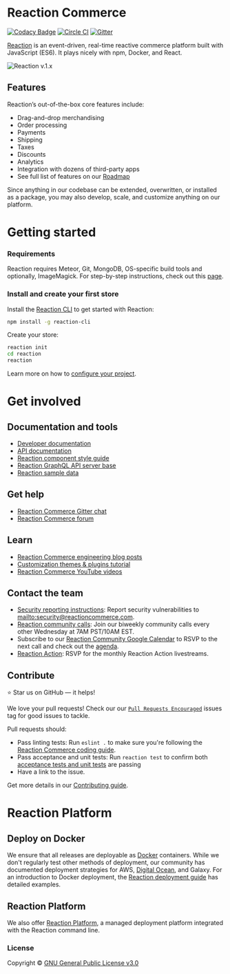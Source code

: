 # Reaction Commerce

[![Codacy Badge](https://api.codacy.com/project/badge/Grade/109d73d4962f4280a49be8fa62347158)](https://www.codacy.com/app/reactioncommerce/reaction?utm_source=github.com&utm_medium=referral&utm_content=reactioncommerce/reaction&utm_campaign=Badge_Grade)
[![Circle CI](https://circleci.com/gh/reactioncommerce/reaction.svg?style=svg)](https://circleci.com/gh/reactioncommerce/reaction) [![Gitter](https://badges.gitter.im/JoinChat.svg)](https://gitter.im/reactioncommerce/reaction?utm_source=badge&utm_medium=badge&utm_campaign=pr-badge&utm_content=badge)

[Reaction](http://reactioncommerce.com) is an event-driven, real-time reactive commerce platform built with JavaScript (ES6). It plays nicely with npm, Docker, and React.

![Reaction v.1.x](https://raw.githubusercontent.com/reactioncommerce/reaction-docs/master/assets/Reaction-Commerce-Illustration-BG-800px.png)

## Features

Reaction’s out-of-the-box core features include:

-   Drag-and-drop merchandising
-   Order processing
-   Payments
-   Shipping
-   Taxes
-   Discounts
-   Analytics
-   Integration with dozens of third-party apps
-   See full list of features on our [Roadmap](https://reactioncommerce.com/roadmap)

Since anything in our codebase can be extended, overwritten, or installed as a package, you may also develop, scale, and customize anything on our platform.

# Getting started

### Requirements

Reaction requires Meteor, Git, MongoDB, OS-specific build tools and optionally, ImageMagick. For step-by-step instructions, check out this [page](https://docs.reactioncommerce.com/reaction-docs/master/installation).

### Install and create your first store

Install the [Reaction CLI](https://github.com/reactioncommerce/reaction-cli) to get started with Reaction:

```bash
npm install -g reaction-cli
```

Create your store:

```bash
reaction init
cd reaction
reaction
```

Learn more on how to [configure your project](https://docs.reactioncommerce.com/reaction-docs/master/configuration).

# Get involved

## Documentation and tools

-   [Developer documentation](https://docs.reactioncommerce.com)
-   [API documentation](http://api.docs.reactioncommerce.com)
-   [Reaction component style guide](https://styleguide.reactioncommerce.com/)
-   [Reaction GraphQL API server base](https://github.com/reactioncommerce/reaction-api-base)
-   [Reaction sample data](https://github.com/reactioncommerce/reaction-sample-data)

## Get help

-   [Reaction Commerce Gitter chat](https://gitter.im/reactioncommerce/reaction)
-   [Reaction Commerce forum](https://forums.reactioncommerce.com/)

## Learn

-   [Reaction Commerce engineering blog posts](https://blog.reactioncommerce.com/tag/engineering/)
-   [Customization themes & plugins tutorial](https://docs.reactioncommerce.com/reaction-docs/master/tutorial)
-   [Reaction Commerce YouTube videos](https://www.youtube.com/user/reactioncommerce/videos)

## Contact the team

-   [Security reporting instructions](https://docs.reactioncommerce.com/reaction-docs/master/reporting-vulnerabilities): Report security vulnerabilities to <mailto:security@reactioncommerce.com>.
-   [Reaction community calls](http://getrxn.io/2rcCal): Join our biweekly community calls every other Wednesday at 7AM PST/10AM EST.
-   Subscribe to our [Reaction Community Google Calendar](http://getrxn.io/2rcCal) to RSVP to the next call and check out the [agenda](https://docs.google.com/document/d/1PwenrammgQJpQfFoUUJZ96i_JJYCM_4glAjB1_ZzgwA/edit?usp=sharing).
-   [Reaction Action](http://getrxn.io/2rcCal): RSVP for the monthly Reaction Action livestreams.

## Contribute

:star: Star us on GitHub — it helps!

We love your pull requests! Check our our [`Pull Requests Encouraged`](https://github.com/reactioncommerce/reaction/issues?q=is%3Aissue+is%3Aopen+label%3Apull-requests-encouraged) issues tag for good issues to tackle.

Pull requests should:

-   Pass linting tests: Run `eslint .` to make sure you're following the [Reaction Commerce coding  guide](https://docs.reactioncommerce.com/reaction-docs/master/styleguide).
-   Pass acceptance and unit tests: Run `reaction test` to confirm both [acceptance tests and unit tests](https://docs.reactioncommerce.com/reaction-docs/master/testing-reaction) are passing
-   Have a link to the issue.

Get more details in our [Contributing guide](https://github.com/reactioncommerce/reaction/blob/master/CONTRIBUTING.md).

# Reaction Platform

## Deploy on Docker

We ensure that all releases are deployable as [Docker](https://hub.docker.com/r/reactioncommerce/reaction/) containers. While we don't regularly test other methods of deployment, our community has documented deployment strategies for AWS, [Digital Ocean](https://gist.github.com/jshimko/745ca66748846551692e24c267a56060), and Galaxy. For an introduction to Docker deployment, the [Reaction deployment guide](https://docs.reactioncommerce.com/reaction-docs/master/deploying) has detailed examples.

## Reaction Platform

We also offer [Reaction Platform](https://reactioncommerce.com/hosting), a managed deployment platform integrated with the Reaction command line.

### License

Copyright © [GNU General Public License v3.0](./LICENSE.md)
